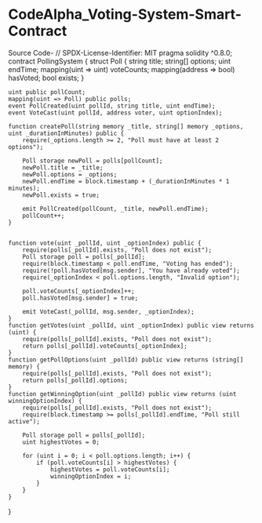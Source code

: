 # CodeAlpha_Voting-System-Smart-Contract
Source Code- // SPDX-License-Identifier: MIT
pragma solidity ^0.8.0;
contract PollingSystem {
    struct Poll {
        string title;
        string[] options;
        uint endTime;
        mapping(uint => uint) voteCounts; 
        mapping(address => bool) hasVoted; 
        bool exists;
    }

    uint public pollCount;
    mapping(uint => Poll) public polls;
    event PollCreated(uint pollId, string title, uint endTime);
    event VoteCast(uint pollId, address voter, uint optionIndex);

    function createPoll(string memory _title, string[] memory _options, uint _durationInMinutes) public {
        require(_options.length >= 2, "Poll must have at least 2 options");

        Poll storage newPoll = polls[pollCount];
        newPoll.title = _title;
        newPoll.options = _options;
        newPoll.endTime = block.timestamp + (_durationInMinutes * 1 minutes);
        newPoll.exists = true;

        emit PollCreated(pollCount, _title, newPoll.endTime);
        pollCount++;
    }

   
    function vote(uint _pollId, uint _optionIndex) public {
        require(polls[_pollId].exists, "Poll does not exist");
        Poll storage poll = polls[_pollId];
        require(block.timestamp < poll.endTime, "Voting has ended");
        require(!poll.hasVoted[msg.sender], "You have already voted");
        require(_optionIndex < poll.options.length, "Invalid option");

        poll.voteCounts[_optionIndex]++;
        poll.hasVoted[msg.sender] = true;

        emit VoteCast(_pollId, msg.sender, _optionIndex);
    }
    function getVotes(uint _pollId, uint _optionIndex) public view returns (uint) {
        require(polls[_pollId].exists, "Poll does not exist");
        return polls[_pollId].voteCounts[_optionIndex];
    }
    function getPollOptions(uint _pollId) public view returns (string[] memory) {
        require(polls[_pollId].exists, "Poll does not exist");
        return polls[_pollId].options;
    }
    function getWinningOption(uint _pollId) public view returns (uint winningOptionIndex) {
        require(polls[_pollId].exists, "Poll does not exist");
        require(block.timestamp >= polls[_pollId].endTime, "Poll still active");

        Poll storage poll = polls[_pollId];
        uint highestVotes = 0;

        for (uint i = 0; i < poll.options.length; i++) {
            if (poll.voteCounts[i] > highestVotes) {
                highestVotes = poll.voteCounts[i];
                winningOptionIndex = i;
            }
        }
    }
}
